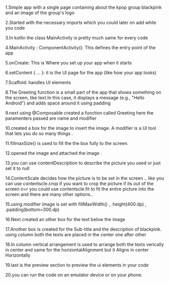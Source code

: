 1.Simple app with a single page containing about the kpop group blackpink and an image of the group's logo

2.Started with the necessary imports which you could later on add while you code

3.In kotlin the class MainActivity is pretty much same for every code 

4.MainActivity : ComponentActivity(): This defines the entry point of the app 

5.onCreate: This is Where you set up your app when it starts

6.setContent { ... }: it is the UI page for the app (like how your app looks)

7.Scaffold: handles UI elements

8.The Greeting function is a small part of the app that shows something on the screen, like text.In this case, it displays a message (e.g., "Hello Android") and adds space around it using padding

9.next using @Composable created a function called Greeting here the paramenters passed are name and modifier

10.created a box for the image to insert the image. A modifier is a  UI tool that lets you do so many things .

11.fillmaxSize() is used to fill the the box fully to the screen.

12.opened the image and attached the image .

13.you can use contentDescription to describe the picture you used or just set it to null

14.ContentScale decides how the picture is to be set in the screen .. like you can use contentscle.crop if you want to crop the picture if its out of the screen o=r you could use contentscle.fit to fit the entire picture into the screen and there are many other options..

15.using modifier image is set with fillMaxWidth() , .height(400.dp) ,  .padding(bottom=300.dp)

16.Next created an other box for the text below the image
 
17.Another box is created for the Sub-title and the description of blackpink. using column both the texts are placed in the center one after other

18.In column vertical arrangement is used to arrange both the texts verically in center and same for the horizontalAlignment but it Aligns in center Horizontally 

19.last is the preview section to preview the ui elements in your code

20.you can run the code on an  emulator device or on your phone. 

